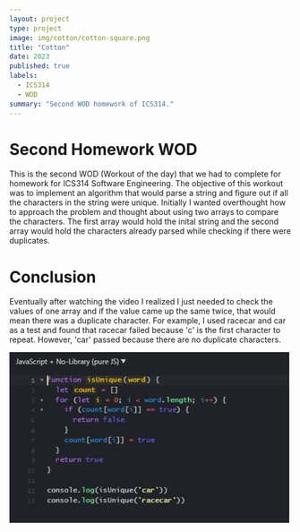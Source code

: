 ```yaml
---
layout: project
type: project
image: img/cotton/cotton-square.png
title: "Cotton"
date: 2023
published: true
labels:
  - ICS314
  - WOD
summary: "Second WOD homework of ICS314."
---
```


# Second Homework WOD

This is the second WOD (Workout of the day) that we had to complete for homework for ICS314 Software Engineering.  The objective of this workout was to implement an algorithm that would parse a string and figure out if all the characters in the string were unique.  Initially I wanted overthought how to approach the problem and thought about using two arrays to compare the characters.  The first array would hold the inital string and the second array would hold the characters already parsed while checking if there were duplicates.  

# Conclusion

Eventually after watching the video I realized I just needed to check the values of one array and if the value came up the same twice, that would mean there was a duplicate character.  For example, I used racecar and car as a test and found that racecar failed because 'c' is the first character to repeat.  However, 'car' passed because there are no duplicate characters.

<img width="500px" class="rounded float-start pe-4" src="../img/dafdfasfasf.PNG">
